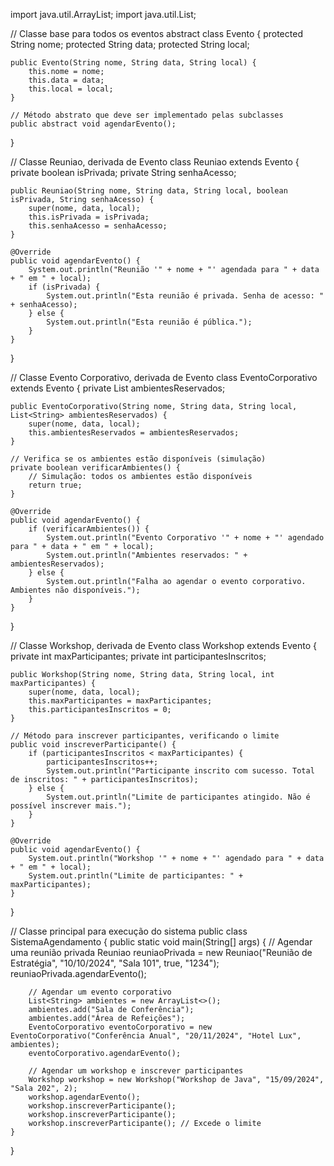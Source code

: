 import java.util.ArrayList;
import java.util.List;

// Classe base para todos os eventos
abstract class Evento {
    protected String nome;
    protected String data;
    protected String local;

    public Evento(String nome, String data, String local) {
        this.nome = nome;
        this.data = data;
        this.local = local;
    }

    // Método abstrato que deve ser implementado pelas subclasses
    public abstract void agendarEvento();
}

// Classe Reuniao, derivada de Evento
class Reuniao extends Evento {
    private boolean isPrivada;
    private String senhaAcesso;

    public Reuniao(String nome, String data, String local, boolean isPrivada, String senhaAcesso) {
        super(nome, data, local);
        this.isPrivada = isPrivada;
        this.senhaAcesso = senhaAcesso;
    }

    @Override
    public void agendarEvento() {
        System.out.println("Reunião '" + nome + "' agendada para " + data + " em " + local);
        if (isPrivada) {
            System.out.println("Esta reunião é privada. Senha de acesso: " + senhaAcesso);
        } else {
            System.out.println("Esta reunião é pública.");
        }
    }
}

// Classe Evento Corporativo, derivada de Evento
class EventoCorporativo extends Evento {
    private List<String> ambientesReservados;

    public EventoCorporativo(String nome, String data, String local, List<String> ambientesReservados) {
        super(nome, data, local);
        this.ambientesReservados = ambientesReservados;
    }

    // Verifica se os ambientes estão disponíveis (simulação)
    private boolean verificarAmbientes() {
        // Simulação: todos os ambientes estão disponíveis
        return true;
    }

    @Override
    public void agendarEvento() {
        if (verificarAmbientes()) {
            System.out.println("Evento Corporativo '" + nome + "' agendado para " + data + " em " + local);
            System.out.println("Ambientes reservados: " + ambientesReservados);
        } else {
            System.out.println("Falha ao agendar o evento corporativo. Ambientes não disponíveis.");
        }
    }
}

// Classe Workshop, derivada de Evento
class Workshop extends Evento {
    private int maxParticipantes;
    private int participantesInscritos;

    public Workshop(String nome, String data, String local, int maxParticipantes) {
        super(nome, data, local);
        this.maxParticipantes = maxParticipantes;
        this.participantesInscritos = 0;
    }

    // Método para inscrever participantes, verificando o limite
    public void inscreverParticipante() {
        if (participantesInscritos < maxParticipantes) {
            participantesInscritos++;
            System.out.println("Participante inscrito com sucesso. Total de inscritos: " + participantesInscritos);
        } else {
            System.out.println("Limite de participantes atingido. Não é possível inscrever mais.");
        }
    }

    @Override
    public void agendarEvento() {
        System.out.println("Workshop '" + nome + "' agendado para " + data + " em " + local);
        System.out.println("Limite de participantes: " + maxParticipantes);
    }
}

// Classe principal para execução do sistema
public class SistemaAgendamento {
    public static void main(String[] args) {
        // Agendar uma reunião privada
        Reuniao reuniaoPrivada = new Reuniao("Reunião de Estratégia", "10/10/2024", "Sala 101", true, "1234");
        reuniaoPrivada.agendarEvento();

        // Agendar um evento corporativo
        List<String> ambientes = new ArrayList<>();
        ambientes.add("Sala de Conferência");
        ambientes.add("Área de Refeições");
        EventoCorporativo eventoCorporativo = new EventoCorporativo("Conferência Anual", "20/11/2024", "Hotel Lux", ambientes);
        eventoCorporativo.agendarEvento();

        // Agendar um workshop e inscrever participantes
        Workshop workshop = new Workshop("Workshop de Java", "15/09/2024", "Sala 202", 2);
        workshop.agendarEvento();
        workshop.inscreverParticipante();
        workshop.inscreverParticipante();
        workshop.inscreverParticipante(); // Excede o limite
    }
}
